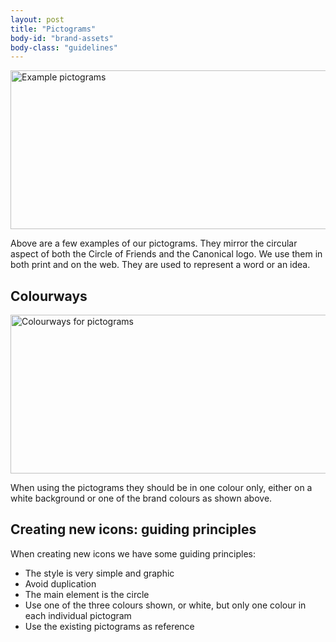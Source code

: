 ```yaml
---
layout: post
title: "Pictograms"
body-id: "brand-assets"
body-class: "guidelines"
---
```

<div class="p-strip is-bordered">
  <div class="row">
    <div class="col-8">
      <p><img src="{{ site.assets_path }}cc35b015-pictograms.gif" alt="Example pictograms" title="pictograms" width="540" height="254" srcset="{{ site.assets_path }}cc35b015-pictograms.gif 540w, {{ site.assets_path }}e4a602fe-pictograms-300x141.gif 300w"
          sizes="(max-width: 540px) 100vw, 540px" /></p>
      <p>Above are a few examples of our pictograms. They mirror the circular aspect of both the Circle of Friends and the Canonical logo. We use them in both print and on the web. They are used to represent a word or an idea.</p>
    </div>
  </div>
</div>

<div class="p-strip">
  <div class="row">
    <div class="col-8">
      <h2>Colourways</h2>
      <p><img src="{{ site.assets_path }}f033719e-pictograms-colourways.gif" alt="Colourways for pictograms" title="pictograms-colourways" width="540" height="254" srcset="{{ site.assets_path }}f033719e-pictograms-colourways.gif 540w, {{ site.assets_path }}72ae3862-pictograms-colourways-300x141.gif 300w"
          sizes="(max-width: 540px) 100vw, 540px" /></p>
      <p>When using the pictograms they should be in one colour only, either on a white background or one of the brand colours as shown above.</p>
    </div>
  </div>
</div>

<div class="p-strip--light">
  <div class="row">
    <div class="col-8">
      <h2>Creating new icons: guiding principles</h2>
      <p>When creating new icons we have some guiding principles:</p>
      <ul class="p-list">
        <li class="p-list__item is-ticked">The style is very simple and graphic</li>
        <li class="p-list__item is-ticked">Avoid duplication</li>
        <li class="p-list__item is-ticked">The main element is the circle</li>
        <li class="p-list__item is-ticked">Use one of the three colours shown, or white, but only one colour in each individual pictogram</li>
        <li class="p-list__item is-ticked">Use the existing pictograms as reference</li>
      </ul>
    </div>
  </div>
</div>
